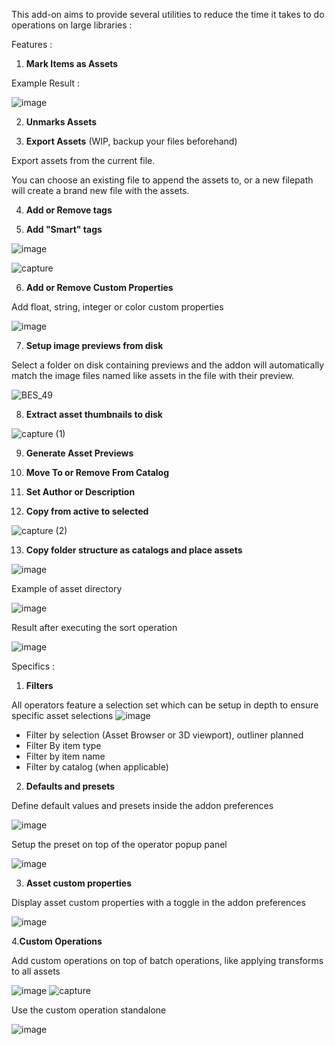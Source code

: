 This add-on aims to provide several utilities to reduce the time it takes to do operations on large libraries :

Features :

1. __Mark Items as Assets__

Example Result :

![image](https://user-images.githubusercontent.com/25156105/145268274-c65c2c7d-3378-48cf-980c-ce7ef79a566f.png)


2. __Unmarks Assets__

3. __Export Assets__ (WIP, backup your files beforehand)

Export assets from the current file.

You can choose an existing file to append the assets to, or a new filepath will create a brand new file with the assets.

4. __Add or Remove tags__

5. __Add "Smart" tags__

![image](https://user-images.githubusercontent.com/25156105/165244827-2889c441-60ae-4766-b8ab-d7ca6bf5d0d2.png)

![capture](https://user-images.githubusercontent.com/25156105/169003624-6b0ac61a-3232-45ae-8ce9-06bd86594b7d.gif)

6. __Add or Remove Custom Properties__

Add float, string, integer or color custom properties

![image](https://user-images.githubusercontent.com/25156105/165245945-1531d036-66e3-49f6-bbb5-e5b03081411c.png)

7. __Setup image previews from disk__

Select a folder on disk containing previews and the addon will automatically match the image files named like assets in the file with their preview.

![BES_49](https://user-images.githubusercontent.com/25156105/149016391-3b026feb-cd40-42a9-a0f3-3894faa99dc9.gif)

8. __Extract asset thumbnails to disk__

![capture (1)](https://user-images.githubusercontent.com/25156105/169008746-e8aed658-0e22-4cdc-aeaf-e9895c5bfa2d.gif)

9. __Generate Asset Previews__

10. __Move To or Remove From Catalog__

11. __Set Author or Description__

12. __Copy from active to selected__

![capture (2)](https://user-images.githubusercontent.com/25156105/169009363-1f5b79b3-28fa-491a-906a-106929cdf7bf.gif)

13. __Copy folder structure as catalogs and place assets__

![image](https://user-images.githubusercontent.com/25156105/172049379-96ed55da-667b-44a3-af4f-94cf88bb6f84.png)

Example of asset directory

![image](https://user-images.githubusercontent.com/25156105/172049460-41f5954d-14c0-44ac-b4f6-9ccedb253afc.png)

Result after executing the sort operation

![image](https://user-images.githubusercontent.com/25156105/172049536-6260e781-a318-4a8e-b986-51ac652557ed.png)

Specifics :

1. __Filters__

All operators feature a selection set which can be setup in depth to ensure specific asset selections
![image](https://user-images.githubusercontent.com/25156105/165245372-bdd5c72a-663d-4520-b5a5-a72e40546ee8.png)

- Filter by selection (Asset Browser or 3D viewport), outliner planned
- Filter By item type
- Filter by item name
- Filter by catalog (when applicable)

2. __Defaults and presets__

Define default values and presets inside the addon preferences

![image](https://user-images.githubusercontent.com/25156105/165246186-cdb06369-163c-4090-87bb-362e1f26ef87.png)

Setup the preset on top of the operator popup panel

![image](https://user-images.githubusercontent.com/25156105/165246257-10420ffe-6af2-4ea2-86b5-4582d7617a74.png)

3. __Asset custom properties__

Display asset custom properties with a toggle in the addon preferences

![image](https://user-images.githubusercontent.com/25156105/165246047-39b3b3e8-43dc-489c-80a8-23e09c551148.png)


4.__Custom Operations__

Add custom operations on top of batch operations, like applying transforms to all assets

![image](https://user-images.githubusercontent.com/25156105/165247805-f7c45856-15d8-47c4-97a2-9d05f9fb572f.png)
![capture](https://user-images.githubusercontent.com/25156105/169005241-aaf64e6c-ce49-4c59-b128-499dcbb2cba9.gif)

Use the custom operation standalone

![image](https://user-images.githubusercontent.com/25156105/165247884-8dc5168c-14bb-4eac-84bb-b12c5d1f99d5.png)

